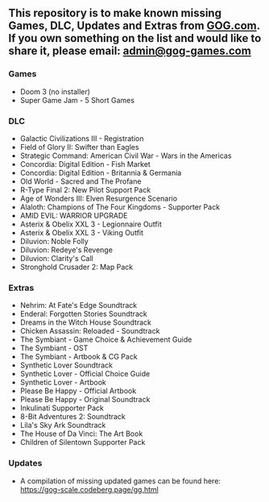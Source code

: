 ## This repository is to make known missing Games, DLC, Updates and Extras from [GOG.com](https://www.gog.com/). If you own something on the list and would like to share it, please email: [admin@gog-games.com](mailto:admin@gog-games.com)

### Games
- Doom 3 (no installer)
- Super Game Jam - 5 Short Games

### DLC
- Galactic Civilizations III - Registration
- Field of Glory II: Swifter than Eagles
- Strategic Command: American Civil War - Wars in the Americas
- Concordia: Digital Edition - Fish Market
- Concordia: Digital Edition - Britannia & Germania
- Old World - Sacred and The Profane
- R-Type Final 2: New Pilot Support Pack
- Age of Wonders III: Elven Resurgence Scenario
- Alaloth: Champions of The Four Kingdoms - Supporter Pack
- AMID EVIL: WARRIOR UPGRADE
- Asterix & Obelix XXL 3 - Legionnaire Outfit
- Asterix & Obelix XXL 3 - Viking Outfit
- Diluvion: Noble Folly
- Diluvion: Redeye's Revenge
- Diluvion: Clarity's Call
- Stronghold Crusader 2: Map Pack

### Extras
- Nehrim: At Fate's Edge Soundtrack
- Enderal: Forgotten Stories Soundtrack
- Dreams in the Witch House Soundtrack
- Chicken Assassin: Reloaded - Soundtrack
- The Symbiant - Game Choice & Achievement Guide
- The Symbiant - OST
- The Symbiant - Artbook & CG Pack
- Synthetic Lover Soundtrack
- Synthetic Lover - Official Choice Guide
- Synthetic Lover - Artbook
- Please Be Happy - Official Artbook
- Please Be Happy - Original Soundtrack
- Inkulinati Supporter Pack
- 8-Bit Adventures 2: Soundtrack
- Lila's Sky Ark Soundtrack
- The House of Da Vinci: The Art Book
- Children of Silentown Supporter Pack

### Updates
- A compilation of missing updated games can be found here: https://gog-scale.codeberg.page/gg.html
